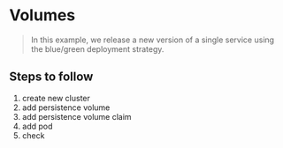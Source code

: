 Volumes
=================================================

> In this example, we release a new version of a single service using the
blue/green deployment strategy.

## Steps to follow

1. create new cluster
2. add persistence volume
3. add persistence volume claim
4. add pod
5. check
